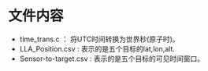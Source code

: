 <!--
 * @Author: gongweijing 876887913@qq.com
 * @Date: 2023-12-02 00:52:44
 * @LastEditors: gongweijing 876887913@qq.com
 * @LastEditTime: 2023-12-02 08:40:01
 * @FilePath: /root/genetic/sat_algorithm/readme.md
 * @Description: 这是默认设置,请设置`customMade`, 打开koroFileHeader查看配置 进行设置: https://github.com/OBKoro1/koro1FileHeader/wiki/%E9%85%8D%E7%BD%AE
-->
# 文件内容
- time_trans.c ： 将UTC时间转换为世界秒(原子时)。
- LLA_Position.csv : 表示的是五个目标的lat,lon,alt.
- Sensor-to-target.csv : 表示的是五个目标的可见时间窗口。